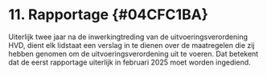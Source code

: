 # 11. Rapportage {#04CFC1BA}

Uiterlijk twee jaar na de inwerkingtreding van de uitvoeringsverordening HVD, dient elk lidstaat een verslag in te dienen over de maatregelen die zij hebben genomen om de uitvoeringsverordening uit te voeren. Dat betekent dat de eerst rapportage uiterlijk in februari 2025 moet worden ingediend.  

